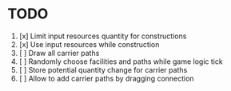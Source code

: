 # TODO

1. [x] Limit input resources quantity for constructions
2. [x] Use input resources while construction
3. [ ] Draw all carrier paths
4. [ ] Randomly choose facilities and paths while game logic tick
5. [ ] Store potential quantity change for carrier paths
6. [ ] Allow to add carrier paths by dragging connection
